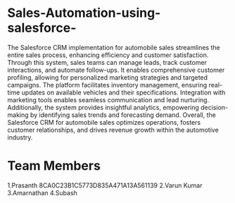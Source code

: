 # Sales-Automation-using-salesforce-
The Salesforce CRM implementation for automobile sales streamlines the entire sales process, enhancing efficiency and customer satisfaction. Through this system, sales teams can manage leads, track customer interactions, and automate follow-ups. It enables comprehensive customer profiling, allowing for personalized marketing strategies and targeted campaigns. The platform facilitates inventory management, ensuring real-time updates on available vehicles and their specifications. Integration with marketing tools enables seamless communication and lead nurturing. Additionally, the system provides insightful analytics, empowering decision-making by identifying sales trends and forecasting demand. Overall, the Salesforce CRM for automobile sales optimizes operations, fosters customer relationships, and drives revenue growth within the automotive industry.
# Team Members
  1.Prasanth  8CA0C23B1C5773D835A471A13A561139
  2.Varun Kumar
  3.Amarnathan
  4.Subash
